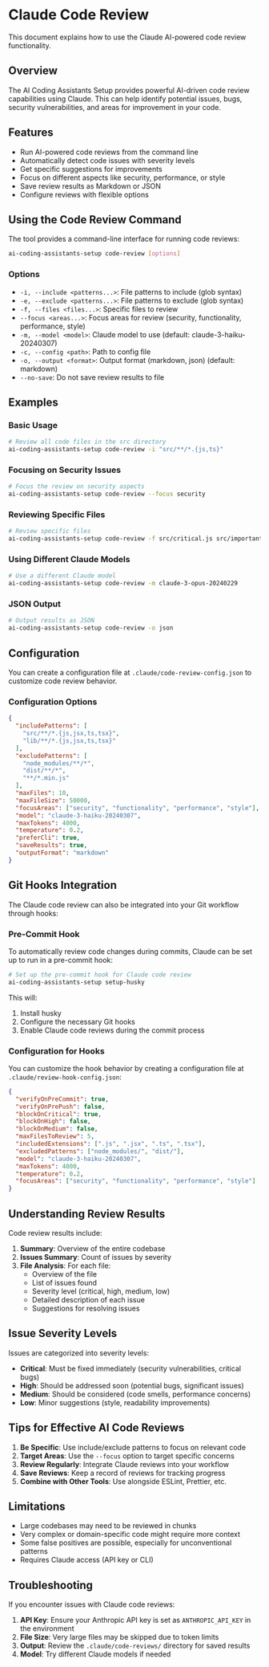 # Claude Code Review

This document explains how to use the Claude AI-powered code review functionality.

## Overview

The AI Coding Assistants Setup provides powerful AI-driven code review capabilities using Claude. This can help identify potential issues, bugs, security vulnerabilities, and areas for improvement in your code.

## Features

- Run AI-powered code reviews from the command line
- Automatically detect code issues with severity levels
- Get specific suggestions for improvements
- Focus on different aspects like security, performance, or style
- Save review results as Markdown or JSON
- Configure reviews with flexible options

## Using the Code Review Command

The tool provides a command-line interface for running code reviews:

```bash
ai-coding-assistants-setup code-review [options]
```

### Options

- `-i, --include <patterns...>`: File patterns to include (glob syntax)
- `-e, --exclude <patterns...>`: File patterns to exclude (glob syntax)
- `-f, --files <files...>`: Specific files to review
- `--focus <areas...>`: Focus areas for review (security, functionality, performance, style)
- `-m, --model <model>`: Claude model to use (default: claude-3-haiku-20240307)
- `-c, --config <path>`: Path to config file
- `-o, --output <format>`: Output format (markdown, json) (default: markdown)
- `--no-save`: Do not save review results to file

## Examples

### Basic Usage

```bash
# Review all code files in the src directory
ai-coding-assistants-setup code-review -i "src/**/*.{js,ts}"
```

### Focusing on Security Issues

```bash
# Focus the review on security aspects
ai-coding-assistants-setup code-review --focus security
```

### Reviewing Specific Files

```bash
# Review specific files
ai-coding-assistants-setup code-review -f src/critical.js src/important.ts
```

### Using Different Claude Models

```bash
# Use a different Claude model
ai-coding-assistants-setup code-review -m claude-3-opus-20240229
```

### JSON Output

```bash
# Output results as JSON
ai-coding-assistants-setup code-review -o json
```

## Configuration

You can create a configuration file at `.claude/code-review-config.json` to customize code review behavior.

### Configuration Options

```json
{
  "includePatterns": [
    "src/**/*.{js,jsx,ts,tsx}",
    "lib/**/*.{js,jsx,ts,tsx}"
  ],
  "excludePatterns": [
    "node_modules/**/*",
    "dist/**/*",
    "**/*.min.js"
  ],
  "maxFiles": 10,
  "maxFileSize": 50000,
  "focusAreas": ["security", "functionality", "performance", "style"],
  "model": "claude-3-haiku-20240307",
  "maxTokens": 4000,
  "temperature": 0.2,
  "preferCli": true,
  "saveResults": true,
  "outputFormat": "markdown"
}
```

## Git Hooks Integration

The Claude code review can also be integrated into your Git workflow through hooks:

### Pre-Commit Hook

To automatically review code changes during commits, Claude can be set up to run in a pre-commit hook:

```bash
# Set up the pre-commit hook for Claude code review
ai-coding-assistants-setup setup-husky
```

This will:
1. Install husky
2. Configure the necessary Git hooks
3. Enable Claude code reviews during the commit process

### Configuration for Hooks

You can customize the hook behavior by creating a configuration file at `.claude/review-hook-config.json`:

```json
{
  "verifyOnPreCommit": true,
  "verifyOnPrePush": false,
  "blockOnCritical": true,
  "blockOnHigh": false,
  "blockOnMedium": false,
  "maxFilesToReview": 5,
  "includedExtensions": [".js", ".jsx", ".ts", ".tsx"],
  "excludedPatterns": ["node_modules/", "dist/"],
  "model": "claude-3-haiku-20240307",
  "maxTokens": 4000,
  "temperature": 0.2,
  "focusAreas": ["security", "functionality", "performance", "style"]
}
```

## Understanding Review Results

Code review results include:

1. **Summary**: Overview of the entire codebase
2. **Issues Summary**: Count of issues by severity
3. **File Analysis**: For each file:
   - Overview of the file
   - List of issues found
   - Severity level (critical, high, medium, low)
   - Detailed description of each issue
   - Suggestions for resolving issues

## Issue Severity Levels

Issues are categorized into severity levels:

- **Critical**: Must be fixed immediately (security vulnerabilities, critical bugs)
- **High**: Should be addressed soon (potential bugs, significant issues)
- **Medium**: Should be considered (code smells, performance concerns)
- **Low**: Minor suggestions (style, readability improvements)

## Tips for Effective AI Code Reviews

1. **Be Specific**: Use include/exclude patterns to focus on relevant code
2. **Target Areas**: Use the `--focus` option to target specific concerns
3. **Review Regularly**: Integrate Claude reviews into your workflow
4. **Save Reviews**: Keep a record of reviews for tracking progress
5. **Combine with Other Tools**: Use alongside ESLint, Prettier, etc.

## Limitations

- Large codebases may need to be reviewed in chunks
- Very complex or domain-specific code might require more context
- Some false positives are possible, especially for unconventional patterns
- Requires Claude access (API key or CLI)

## Troubleshooting

If you encounter issues with Claude code reviews:

1. **API Key**: Ensure your Anthropic API key is set as `ANTHROPIC_API_KEY` in the environment
2. **File Size**: Very large files may be skipped due to token limits
3. **Output**: Review the `.claude/code-reviews/` directory for saved results
4. **Model**: Try different Claude models if needed